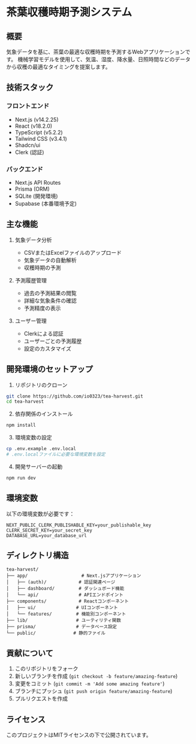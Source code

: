 # 茶葉収穫時期予測システム

## 概要

気象データを基に、茶葉の最適な収穫時期を予測するWebアプリケーションです。
機械学習モデルを使用して、気温、湿度、降水量、日照時間などのデータから収穫の最適なタイミングを提案します。

## 技術スタック

### フロントエンド
- Next.js (v14.2.25)
- React (v18.2.0)
- TypeScript (v5.2.2)
- Tailwind CSS (v3.4.1)
- Shadcn/ui
- Clerk (認証)

### バックエンド
- Next.js API Routes
- Prisma (ORM)
- SQLite (開発環境)
- Supabase (本番環境予定)

## 主な機能

1. 気象データ分析
   - CSVまたはExcelファイルのアップロード
   - 気象データの自動解析
   - 収穫時期の予測

2. 予測履歴管理
   - 過去の予測結果の閲覧
   - 詳細な気象条件の確認
   - 予測精度の表示

3. ユーザー管理
   - Clerkによる認証
   - ユーザーごとの予測履歴
   - 設定のカスタマイズ

## 開発環境のセットアップ

1. リポジトリのクローン
```bash
git clone https://github.com/io0323/tea-harvest.git
cd tea-harvest
```

2. 依存関係のインストール
```bash
npm install
```

3. 環境変数の設定
```bash
cp .env.example .env.local
# .env.localファイルに必要な環境変数を設定
```

4. 開発サーバーの起動
```bash
npm run dev
```

## 環境変数

以下の環境変数が必要です：

```env
NEXT_PUBLIC_CLERK_PUBLISHABLE_KEY=your_publishable_key
CLERK_SECRET_KEY=your_secret_key
DATABASE_URL=your_database_url
```

## ディレクトリ構造

```
tea-harvest/
├── app/                    # Next.jsアプリケーション
│   ├── (auth)/            # 認証関連ページ
│   ├── dashboard/         # ダッシュボード機能
│   └── api/               # APIエンドポイント
├── components/            # Reactコンポーネント
│   ├── ui/               # UIコンポーネント
│   └── features/         # 機能別コンポーネント
├── lib/                  # ユーティリティ関数
├── prisma/               # データベース設定
└── public/              # 静的ファイル
```

## 貢献について

1. このリポジトリをフォーク
2. 新しいブランチを作成 (`git checkout -b feature/amazing-feature`)
3. 変更をコミット (`git commit -m 'Add some amazing feature'`)
4. ブランチにプッシュ (`git push origin feature/amazing-feature`)
5. プルリクエストを作成

## ライセンス

このプロジェクトはMITライセンスの下で公開されています。 